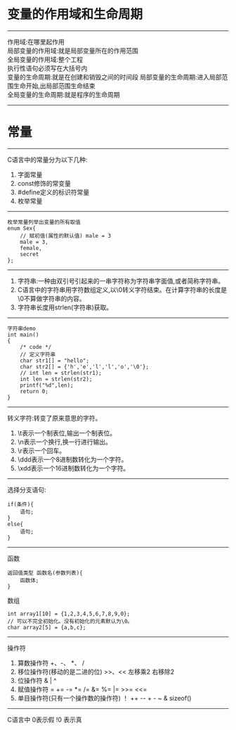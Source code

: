 # 变量的作用域和生命周期
---
作用域:在哪里起作用  
局部变量的作用域:就是局部变量所在的作用范围  
全局变量的作用域:整个工程  
执行性语句必须写在大括号内  
变量的生命周期:就是在创建和销毁之间的时间段
局部变量的生命周期:进入局部范围生命开始,出局部范围生命结束  
全局变量的生命周期:就是程序的生命周期

---  
# 常量
---
C语言中的常量分为以下几种:  
1. 字面常量  
2. const修饰的常变量  
3. #define定义的标识符常量  
4. 枚举常量

---
    枚举常量列举出变量的所有取值
    enum Sex{
        // 赋初值(属性的默认值) male = 3
        male = 3,
        female,
        secret
    };

---  
1. 字符串:一种由双引号引起来的一串字符称为字符串字面值,或者简称字符串。  
2. C语言中的字符串用字符数组定义,以\0转义字符结束。在计算字符串的长度是\0不算做字符串的内容。  
3. 字符串长度用strlen(字符串)获取。  

---
    字符串demo
    int main()
    {
        /* code */
        // 定义字符串
        char str1[] = "hello";
        char str2[] = {'h','e','l','l','o','\0'};
        // int len = strlen(str1);
        int len = strlen(str2);
        printf("%d",len);
        return 0;
    }

---
转义字符:转变了原来意思的字符。
1. \t表示一个制表位,输出一个制表位。  
2. \n表示一个换行,换一行进行输出。  
3. \r表示一个回车。
4. \ddd表示一个8进制数转化为一个字符。
5. \xdd表示一个16进制数转化为一个字符。 

---
选择分支语句:  

    if(条件){
        语句;
    }
    else{
        语句;
    }

---
函数

    返回值类型 函数名(参数列表){
        函数体;
    }
数组

    int array1[10] = {1,2,3,4,5,6,7,8,9,0};
    // 可以不完全初始化。没有初始化的元素默认为\0。
    char array2[5] = {a,b,c};    

---
操作符
1. 算数操作符 +、-、 *、 /
2. 移位操作符(移动的是二进的位) >>、<< 左移乘2 右移除2
3. 位操作符 & | ^
4. 赋值操作符 = += -= *= /= &= %= |= >>= <<=
5. 单目操作符(只有一个操作数的操作符) ！ ++ -- + - ~ & sizeof()

---
C语言中 0表示假 !0 表示真
